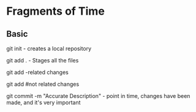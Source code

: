 # Fragments of Time

## Basic
git init - creates a local repository

git add . - Stages all the files

git add <file1> <file2> -related changes

git add <file3> #not related changes

git commit -m "Accurate Description" - point in time, changes have been made, and it's very important

